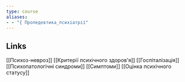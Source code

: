 ```yaml
---
type: course
aliases: 
- - "{ Пропедевтика_психіатрії"
---
```


## Links
[[Психоз-невроз]] [[Критерії психічного здоров'я]] [[Госпіталізація]] [[Психопатологічні синдроми]] [[Симптоми]] [[Оцінка психічного статусу]]